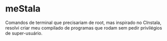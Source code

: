 # meStala
Comandos de terminal que precisariam de root, mas inspirado no CInstala, resolvi criar meu compilado de programas que rodam sem pedir privilégios de super-usuário.
